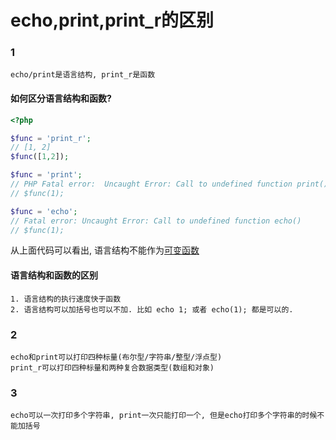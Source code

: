 # echo,print,print_r的区别

### 1
```
echo/print是语言结构, print_r是函数
```
#### 如何区分语言结构和函数?
```php
<?php

$func = 'print_r';
// [1, 2]
$func([1,2]);

$func = 'print';
// PHP Fatal error:  Uncaught Error: Call to undefined function print()
// $func(1);

$func = 'echo';
// Fatal error: Uncaught Error: Call to undefined function echo()
// $func(1);
```
从上面代码可以看出, 语言结构不能作为[可变函数](https://www.php.net/manual/zh/functions.variable-functions.php)  


#### 语言结构和函数的区别
```
1. 语言结构的执行速度快于函数
2. 语言结构可以加括号也可以不加. 比如 echo 1; 或者 echo(1); 都是可以的.
```

### 2
```
echo和print可以打印四种标量(布尔型/字符串/整型/浮点型)
print_r可以打印四种标量和两种复合数据类型(数组和对象)
```

### 3
```
echo可以一次打印多个字符串, print一次只能打印一个, 但是echo打印多个字符串的时候不能加括号
```